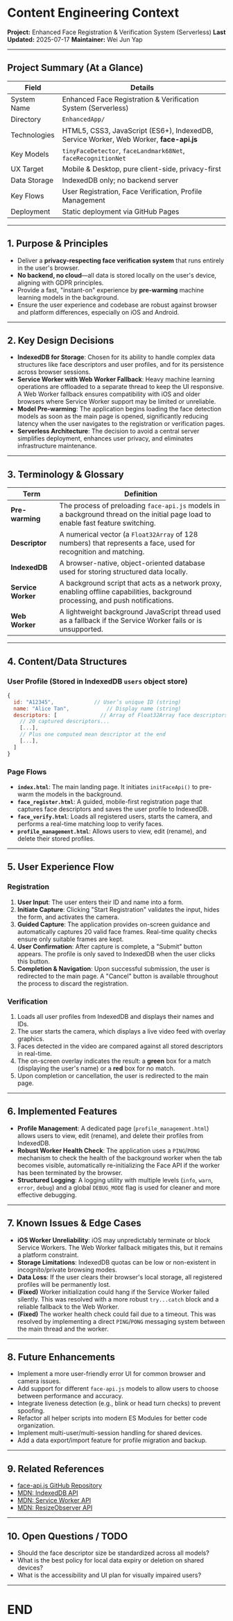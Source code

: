 # Content Engineering Context
**Project:** Enhanced Face Registration & Verification System (Serverless)
**Last Updated:** 2025-07-17
**Maintainer:** Wei Jun Yap

---

## Project Summary (At a Glance)

| Field            | Details                                                                                             |
|------------------|-----------------------------------------------------------------------------------------------------|
| System Name      | Enhanced Face Registration & Verification System (Serverless)                                       |
| Directory        | `EnhancedApp/`                                                                                      |
| Technologies     | HTML5, CSS3, JavaScript (ES6+), IndexedDB, Service Worker, Web Worker, **face-api.js**                |
| Key Models       | `tinyFaceDetector`, `faceLandmark68Net`, `faceRecognitionNet`                                       |
| UX Target        | Mobile & Desktop, pure client-side, privacy-first                                                 |
| Data Storage     | IndexedDB only; no backend server                                                                   |
| Key Flows        | User Registration, Face Verification, Profile Management                                            |
| Deployment       | Static deployment via GitHub Pages                                                                  |

---

## 1. Purpose & Principles

- Deliver a **privacy-respecting face verification system** that runs entirely in the user's browser.
- **No backend, no cloud**—all data is stored locally on the user's device, aligning with GDPR principles.
- Provide a fast, "instant-on" experience by **pre-warming** machine learning models in the background.
- Ensure the user experience and codebase are robust against browser and platform differences, especially on iOS and Android.

---

## 2. Key Design Decisions

- **IndexedDB for Storage**: Chosen for its ability to handle complex data structures like face descriptors and user profiles, and for its persistence across browser sessions.
- **Service Worker with Web Worker Fallback**: Heavy machine learning operations are offloaded to a separate thread to keep the UI responsive. A Web Worker fallback ensures compatibility with iOS and older browsers where Service Worker support may be limited or unreliable.
- **Model Pre-warming**: The application begins loading the face detection models as soon as the main page is opened, significantly reducing latency when the user navigates to the registration or verification pages.
- **Serverless Architecture**: The decision to avoid a central server simplifies deployment, enhances user privacy, and eliminates infrastructure maintenance.

---

## 3. Terminology & Glossary

| Term            | Definition                                                                                             |
|-----------------|--------------------------------------------------------------------------------------------------------|
| **Pre-warming** | The process of preloading `face-api.js` models in a background thread on the initial page load to enable fast feature switching. |
| **Descriptor**  | A numerical vector (a `Float32Array` of 128 numbers) that represents a face, used for recognition and matching. |
| **IndexedDB**   | A browser-native, object-oriented database used for storing structured data locally.                   |
| **Service Worker** | A background script that acts as a network proxy, enabling offline capabilities, background processing, and push notifications. |
| **Web Worker**  | A lightweight background JavaScript thread used as a fallback if the Service Worker fails or is unsupported. |

---

## 4. Content/Data Structures

### User Profile (Stored in IndexedDB `users` object store)
```javascript
{
  id: "A12345",             // User’s unique ID (string)
  name: "Alice Tan",            // Display name (string)
  descriptors: [              // Array of Float32Array face descriptors
    // 20 captured descriptors...
    [...],
    // Plus one computed mean descriptor at the end
    [...],
  ]
}
```

### Page Flows

-   **`index.html`**: The main landing page. It initiates `initFaceApi()` to pre-warm the models in the background.
-   **`face_register.html`**: A guided, mobile-first registration page that captures face descriptors and saves the user profile to IndexedDB.
-   **`face_verify.html`**: Loads all registered users, starts the camera, and performs a real-time matching loop to verify faces.
-   **`profile_management.html`**: Allows users to view, edit (rename), and delete their stored profiles.

---

## 5. User Experience Flow

### Registration

1.  **User Input**: The user enters their ID and name into a form.
2.  **Initiate Capture**: Clicking "Start Registration" validates the input, hides the form, and activates the camera.
3.  **Guided Capture**: The application provides on-screen guidance and automatically captures 20 valid face frames. Real-time quality checks ensure only suitable frames are kept.
4.  **User Confirmation**: After capture is complete, a "Submit" button appears. The profile is only saved to IndexedDB when the user clicks this button.
5.  **Completion & Navigation**: Upon successful submission, the user is redirected to the main page. A "Cancel" button is available throughout the process to discard the registration.

### Verification

1.  Loads all user profiles from IndexedDB and displays their names and IDs.
2.  The user starts the camera, which displays a live video feed with overlay graphics.
3.  Faces detected in the video are compared against all stored descriptors in real-time.
4.  The on-screen overlay indicates the result: a **green** box for a match (displaying the user's name) or a **red** box for no match.
5.  Upon completion or cancellation, the user is redirected to the main page.

---

## 6. Implemented Features

-   **Profile Management**: A dedicated page (`profile_management.html`) allows users to view, edit (rename), and delete their profiles from IndexedDB.
-   **Robust Worker Health Check**: The application uses a `PING`/`PONG` mechanism to check the health of the background worker when the tab becomes visible, automatically re-initializing the Face API if the worker has been terminated by the browser.
-   **Structured Logging**: A logging utility with multiple levels (`info`, `warn`, `error`, `debug`) and a global `DEBUG_MODE` flag is used for cleaner and more effective debugging.

---

## 7. Known Issues & Edge Cases

-   **iOS Worker Unreliability**: iOS may unpredictably terminate or block Service Workers. The Web Worker fallback mitigates this, but it remains a platform constraint.
-   **Storage Limitations**: IndexedDB quotas can be low or non-existent in incognito/private browsing modes.
-   **Data Loss**: If the user clears their browser's local storage, all registered profiles will be permanently lost.
-   **(Fixed)** Worker initialization could hang if the Service Worker failed silently. This was resolved with a more robust `try...catch` block and a reliable fallback to the Web Worker.
-   **(Fixed)** The worker health check could fail due to a timeout. This was resolved by implementing a direct `PING`/`PONG` messaging system between the main thread and the worker.

---

## 8. Future Enhancements

-   Implement a more user-friendly error UI for common browser and camera issues.
-   Add support for different `face-api.js` models to allow users to choose between performance and accuracy.
-   Integrate liveness detection (e.g., blink or head turn checks) to prevent spoofing.
-   Refactor all helper scripts into modern ES Modules for better code organization.
-   Implement multi-user/multi-session handling for shared devices.
-   Add a data export/import feature for profile migration and backup.

---

## 9. Related References

-   [face-api.js GitHub Repository](https://github.com/justadudewhohacks/face-api.js)
-   [MDN: IndexedDB API](https://developer.mozilla.org/en-US/docs/Web/API/IndexedDB_API/Using_IndexedDB)
-   [MDN: Service Worker API](https://developer.mozilla.org/en-US/docs/Web/API/Service_Worker_API)
-   [MDN: ResizeObserver API](https://developer.mozilla.org/en-US/docs/Web/API/ResizeObserver)

---

## 10. Open Questions / TODO

-   Should the face descriptor size be standardized across all models?
-   What is the best policy for local data expiry or deletion on shared devices?
-   What is the accessibility and UI plan for visually impaired users?

---
# END
